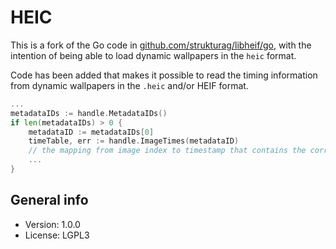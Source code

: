# HEIC

This is a fork of the Go code in [github.com/strukturag/libheif/go](https://github.com/strukturag/libheif/tree/master/go), with the intention of being able to load dynamic wallpapers in the `heic` format.

Code has been added that makes it possible to read the timing information from dynamic wallpapers in the `.heic` and/or HEIF format.

```go
...
metadataIDs := handle.MetadataIDs()
if len(metadataIDs) > 0 {
    metadataID := metadataIDs[0]
    timeTable, err := handle.ImageTimes(metadataID)
    // the mapping from image index to timestamp that contains the correct hour and minute are now in "timeTable"
    ...
}
```

## General info

* Version: 1.0.0
* License: LGPL3
